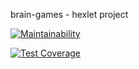 brain-games - hexlet project

[![Maintainability](https://api.codeclimate.com/v1/badges/6565d25fddf31ea07fa5/maintainability)](https://codeclimate.com/github/AlexandrShcherbackov/frontend-project-lvl1/maintainability)

[![Test Coverage](https://api.codeclimate.com/v1/badges/6565d25fddf31ea07fa5/test_coverage)](https://codeclimate.com/github/AlexandrShcherbackov/frontend-project-lvl1/test_coverage)
